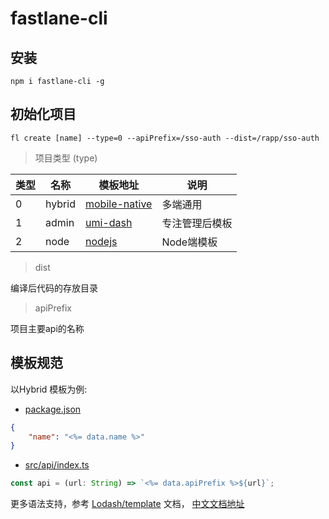 # fastlane-cli


## 安装

```
npm i fastlane-cli -g
```

## 初始化项目

```
fl create [name] --type=0 --apiPrefix=/sso-auth --dist=/rapp/sso-auth
```

> 项目类型 (type)

| 类型 | 名称 |  模板地址 | 说明 |
| --------- | ---------- | --------- | ----- |
|0 | hybrid |  [mobile-native](https://git.doctorwork.com/qiexr/public-group/templates/mobile-native) | 多端通用|
|1 | admin | [umi-dash](https://git.doctorwork.com/qiexr/public-group/templates/umi-dash) |专注管理后模板|
|2 | node | [nodejs](https://git.doctorwork.com/qiexr/public-group/templates/nodejs) | Node端模板|


> dist

编译后代码的存放目录

> apiPrefix

项目主要api的名称

## 模板规范

以Hybrid 模板为例:

- [package.json](https://git.doctorwork.com/qiexr/public-group/templates/mobile-native/-/blob/master/package.json#L2) 
```json
{
    "name": "<%= data.name %>"
}
```
-  [src/api/index.ts](https://git.doctorwork.com/qiexr/public-group/templates/mobile-native/-/blob/master/src/api/index.ts#L5)

```js
const api = (url: String) => `<%= data.apiPrefix %>${url}`;
```

更多语法支持，参考 [Lodash/template](https://lodash.com/docs/4.17.15#template) 文档， [中文文档地址](https://www.lodashjs.com/docs/latest#_templatestring-options)